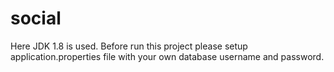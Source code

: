 # social
Here JDK 1.8 is used.
Before run this project please setup application.properties file with your own database username and password.